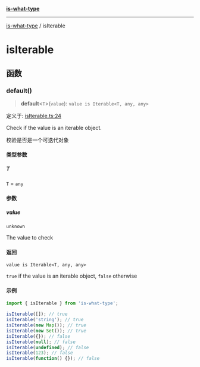 [**is-what-type**](index.md)

***

[is-what-type](modules.md) / isIterable

# isIterable

## 函数

### default()

> **default**\<`T`\>(`value`): `value is Iterable<T, any, any>`

定义于: [isIterable.ts:24](https://github.com/fengxinming/is-what-type/blob/b8637cab33d631a672cfc558f39e82fe4f36481a/src/isIterable.ts#L24)

Check if the value is an iterable object.

校验是否是一个可迭代对象

#### 类型参数

##### T

`T` = `any`

#### 参数

##### value

`unknown`

The value to check

#### 返回

`value is Iterable<T, any, any>`

`true` if the value is an iterable object, `false` otherwise

#### 示例

```js
import { isIterable } from 'is-what-type';

isIterable([]); // true
isIterable('string'); // true
isIterable(new Map()); // true
isIterable(new Set()); // true
isIterable({}); // false
isIterable(null); // false
isIterable(undefined); // false
isIterable(123); // false
isIterable(function() {}); // false
```
